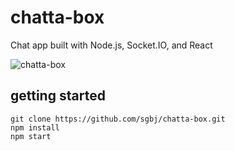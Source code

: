 # chatta-box
Chat app built with Node.js, Socket.IO, and React

![chatta-box](https://cloud.githubusercontent.com/assets/5178445/20252151/5b7277de-a9e5-11e6-9eda-2d31ccf7765b.png)

## getting started

```
git clone https://github.com/sgbj/chatta-box.git
npm install
npm start
```
